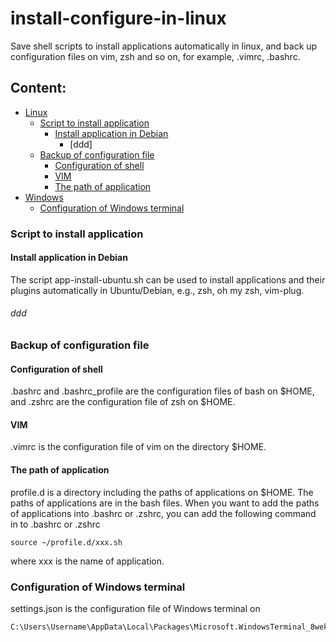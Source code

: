 # install-configure-in-linux
Save shell scripts to install applications automatically in linux, and back up configuration files on vim, zsh and so on, for example, .vimrc, .bashrc. 
## Content:
- [Linux](#Linux-1)
  - [Script to install application](#Script-to-install-application)
    - [Install application in Debian](#Install-application-in-Debian)
      - [ddd]
  - [Backup of configuration file](#Backup-of-configuration-file)
    - [Configuration of shell](#Configuration-of-shell)
    - [VIM](#vim)
    - [The path of application](#The-path-of-application)
- [Windows](#Windows-2)
  - [Configuration of Windows terminal](#Configuration-of-Windows-terminal)

### Script to install application
#### Install application in Debian
The script app-install-ubuntu.sh can be used to install applications and their plugins automatically in Ubuntu/Debian, e.g., zsh, oh my zsh, vim-plug.  
###### ddd

### Backup of configuration file
#### Configuration of shell
.bashrc and .bashrc_profile are the configuration files of bash on $HOME, and .zshrc are the configuration file of zsh on $HOME.
#### VIM
.vimrc is the configuration file of vim on the directory $HOME.
#### The path of application
profile.d is a directory including the paths of applications on $HOME. The paths of applications are in the bash files. When you want to add the paths of applications into .bashrc or .zshrc, you can add the following command in to .bashrc or .zshrc
```
source ~/profile.d/xxx.sh
```
where xxx is the name of application.

### Configuration of Windows terminal
settings.json is the configuration file of Windows terminal on  
```
C:\Users\Username\AppData\Local\Packages\Microsoft.WindowsTerminal_8wekyb3d8bbwe\LocalState
```
